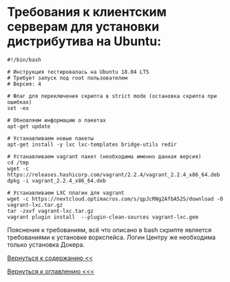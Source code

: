 # Требования к клиентским серверам для установки дистрибутива на Ubuntu:

```
#!/bin/bash

# Инструкция тестировалась на Ubuntu 18.04 LTS
# Требует запуск под root пользователем
# Версия: 4

# Флаг для переключения скрипта в strict mode (остановка скрипта при ошибках)
set -ex

# Обновляем информацию о пакетах
apt-get update

# Устанавливаем новые пакеты
apt-get install -y lxc lxc-templates bridge-utils redir

# Устанавливаем vagrant пакет (необходима именно данная версия)
cd /tmp
wget -c https://releases.hashicorp.com/vagrant/2.2.4/vagrant_2.2.4_x86_64.deb
dpkg -i vagrant_2.2.4_x86_64.deb

# Устанавливаем LXC плагин для vagrant
wget -c https://nextcloud.optimacros.com/s/qpJcRNg2AfbA52S/download -O vagrant-lxc.tar.gz
tar -zxvf vagrant-lxc.tar.gz
vagrant plugin install  --plugin-clean-sources vagrant-lxc.gem
```

Пояснения к требованиям, всё что описано в bash скрипте является требованиями к установке воркспейса.
Логин Центру же необходима только установка Докера.

[Вернуться к содержанию <<](contents.md)

[Вернуться к оглавлению <<<](index.md)
